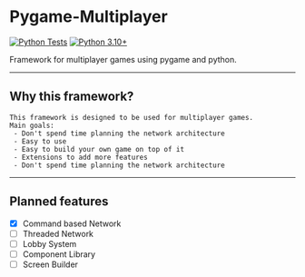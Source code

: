 # Pygame-Multiplayer

[![Python Tests](https://github.com/BroCodeAT/pygame-multiplayer/actions/workflows/python-app.yml/badge.svg)](https://github.com/BroCodeAT/pygame-multiplayer/actions/workflows/python-app.yml)
[![Python 3.10+](https://img.shields.io/badge/python-3.10+-blue.svg)](https://www.python.org/downloads/release/python-3100/)

Framework for multiplayer games using pygame and python.

---

## Why this framework?
    
    This framework is designed to be used for multiplayer games. 
    Main goals:
     - Don't spend time planning the network architecture
     - Easy to use
     - Easy to build your own game on top of it
     - Extensions to add more features
     - Don't spend time planning the network architecture

---

## Planned features
- [x] Command based Network
- [ ] Threaded Network
- [ ] Lobby System
- [ ] Component Library
- [ ] Screen Builder
